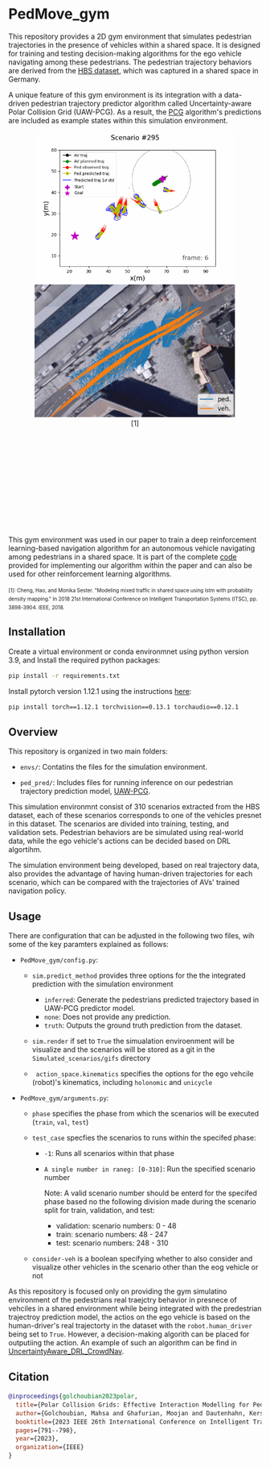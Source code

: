 # PedMove_gym

This repository provides a 2D gym environment that simulates pedestrian trajectories in the presence of vehicles within a shared space. It is designed for training and testing decision-making algorithms for the ego vehicle navigating among these pedestrians. The pedestrian trajectory behaviors are derived from the [HBS dataset](https://leopard.tu-braunschweig.de/receive/dbbs_mods_00069907), which was captured in a shared space in Germany.


A unique feature of this gym environment is its integration with a data-driven pedestrian trajectory predictor algorithm called Uncertainty-aware Polar Collision Grid (UAW-PCG). As a result, the [PCG](https://github.com/Golchoubian/PolarCollisionGrid-UncertaintyAware) algorithm's predictions are included as example states within this simulation environment.

<div style="display: block; margin: 0 auto; text-align: center; padding-bottom: 200px;">
    <img src="images/scenario295.gif" alt="scenario295" width="400"> 
    <img src="images/HBS.png" alt="HBS" width="400"> 
    <figcaption>[1]</figcaption>
</div>


This gym environment was used in our paper to train a deep reinforcement learning-based navigation algorithm for an autonomous vehicle navigating among pedestrians in a shared space. It is part of the complete [code](https://github.com/Golchoubian/UncertaintyAware_DRL_CrowdNav) provided for implementing our algorithm within the paper and can also be used for other reinforcement learning algorithms.


<font size="1">
[1]: Cheng, Hao, and Monika Sester. "Modeling mixed traffic in shared space using lstm with probability density mapping." In 2018 21st International Conference on Intelligent Transportation Systems (ITSC), pp. 3898-3904. IEEE, 2018.
</font>

## Installation

Create a  virtual environment or conda environmnet using python version 3.9, and Install the required python packages:

```bash
pip install -r requirements.txt
```

Install pytorch version 1.12.1 using the instructions [here](https://pytorch.org/get-started/previous-versions/#v1121):

```bash
pip install torch==1.12.1 torchvision==0.13.1 torchaudio==0.12.1

```

## Overview

This repository is organized in two main folders:

* `envs/`: Contatins the files for the simulation environment.

* `ped_pred/`: Includes files for running inference on our pedestrian trajectory prediction model, [UAW-PCG](https://github.com/Golchoubian/PolarCollisionGrid-UncertaintyAware).

This simulation environmnt consist of 310 scenarios extracted from the HBS dataset, each of these scenarios corresponds to one of the vehicles presnet in this dataset. The scenarios are divided into training, testing, and validation sets. Pedestrian behaviors are be simulated using real-world data, while the ego vehicle's actions can be decided based on DRL algortihm. 

The simulation environment being developed, based on real trajectory data, also provides the advantage of having human-driven trajectories for each scenario, which can be compared with the trajectories of AVs' trained navigation policy. 

## Usage

There are configuration that can be adjusted in the following two files, wih some of the key paramters explained as follows:

* `PedMove_gym/config.py`: 

    - `sim.predict_method` provides three options for the the integrated prediction with the simulation environment
    
      - `inferred`: Generate the pedestrians predicted trajectory based in UAW-PCG predictor model.
      - `none`: Does not provide any prediction.
      - `truth`: Outputs the ground truth prediction from the dataset.

    - `sim.render` if set to `True` the simualation enviroenment will be visualize and the scenarios will be stored as a git in the `Simulated_scenarios/gifs` directory
    
    - ` action_space.kinematics` specifies the options for the ego vehcile (robot)'s kinematics, including `holonomic` and `unicycle`


* `PedMove_gym/arguments.py`: 

    - `phase` specifies the phase from which the scenarios will be executed (`train`, `val`, `test`)
    
    - `test_case` specfies the scenarios to runs within the specifed phase:
      - `-1`: Runs all scenarios within that phase
      - `A single number in raneg: [0-310]`: Run the specified scenario number
    
        Note: A valid scenario number should be enterd for the specifed phase based no the following division made during the scenario split for train, validation, and test:
        - validation: scenario numbers: 0 - 48
        - train: scenario numbers: 48 - 247
        - test: scenario numbers: 248 - 310
    
    - `consider-veh` is a boolean specifying whether to also consider and visualize other vehicles in the scenario other than the eog vehicle or not

  

As this repository is focused only on providing the gym simulatino environment of the pedestrians real traejctry behavior in presnece of vehciles in a shared environment while being integrated with the predestrian trajectroy prediction model, the actios on the ego vehicle is based on the human-driver's real trajectorty in the dataset with the `robot.human_driver` being set to `True`. However, a decision-making algorith can be placed for outputiing the action. An example of such an algorithm can be find in [UncertaintyAware_DRL_CrowdNav](https://github.com/Golchoubian/UncertaintyAware_DRL_CrowdNav).



## Citation
```bibtex
@inproceedings{golchoubian2023polar,
  title={Polar Collision Grids: Effective Interaction Modelling for Pedestrian Trajectory Prediction in Shared Space Using Collision Checks},
  author={Golchoubian, Mahsa and Ghafurian, Moojan and Dautenhahn, Kerstin and Azad, Nasser Lashgarian},
  booktitle={2023 IEEE 26th International Conference on Intelligent Transportation Systems (ITSC)},
  pages={791--798},
  year={2023},
  organization={IEEE}
}
```
